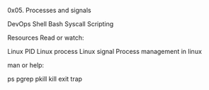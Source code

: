 0x05. Processes and signals


DevOps	Shell	Bash	Syscall	Scripting

Resources
Read or watch:

Linux PID
Linux process
Linux signal
Process management in linux


man or help:

ps
pgrep
pkill
kill
exit
trap
